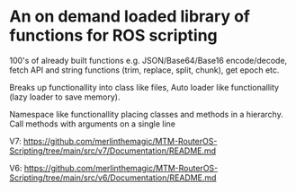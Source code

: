 # An on demand loaded library of functions for ROS scripting

100's of already built functions e.g. JSON/Base64/Base16 encode/decode, fetch API and string functions (trim, replace, split, chunk), get epoch etc.

Breaks up functionallity into class like files, Auto loader like functionallity (lazy loader to save memory).

Namespace like functionallity placing classes and methods in a hierarchy. Call methods with arguments on a single line

V7: https://github.com/merlinthemagic/MTM-RouterOS-Scripting/tree/main/src/v7/Documentation/README.md

V6: https://github.com/merlinthemagic/MTM-RouterOS-Scripting/tree/main/src/v6/Documentation/README.md
